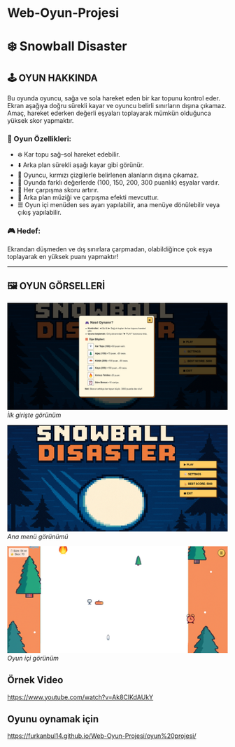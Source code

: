 # Web-Oyun-Projesi

# ❄️ Snowball Disaster

## 🕹️ OYUN HAKKINDA

Bu oyunda oyuncu, sağa ve sola hareket eden bir kar topunu kontrol eder. Ekran aşağıya doğru sürekli kayar ve oyuncu belirli sınırların dışına çıkamaz. Amaç, hareket ederken değerli eşyaları toplayarak mümkün olduğunca yüksek skor yapmaktır.

### 🎯 Oyun Özellikleri:
- ❄️ Kar topu sağ–sol hareket edebilir.
- ⬇️ Arka plan sürekli aşağı kayar gibi görünür.
- 🔴 Oyuncu, kırmızı çizgilerle belirlenen alanların dışına çıkamaz.
- 💎 Oyunda farklı değerlerde (100, 150, 200, 300 puanlık) eşyalar vardır.
- 🎯 Her çarpışma skoru artırır.
- 🎵 Arka plan müziği ve çarpışma efekti mevcuttur.
- ☰ Oyun içi menüden ses ayarı yapılabilir, ana menüye dönülebilir veya çıkış yapılabilir.

### 🎮 Hedef:  
Ekrandan düşmeden ve dış sınırlara çarpmadan, olabildiğince çok eşya toplayarak en yüksek puanı yapmaktır!

---

## 🖼️ OYUN GÖRSELLERİ

![Ekran Görüntüsü 1](oyun%20projesi/ss1.png)  
*İlk girişte görünüm*

![Ekran Görüntüsü 2](oyun%20projesi/ss2.png)  
*Ana menü görünümü*

![Ekran Görüntüsü 3](oyun%20projesi/ss3.png)  
*Oyun içi görünüm*

## Örnek Video 
https://www.youtube.com/watch?v=Ak8ClKdAUkY

## Oyunu oynamak için
https://furkanbul14.github.io/Web-Oyun-Projesi/oyun%20projesi/
